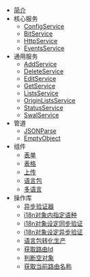 * [简介](/)
* 核心服务
    * [ConfigService](base/configService)
    * [BitService](base/bitService)
    * [HttpService](base/httpService)
    * [EventsService](base/eventsService)
* 通用服务
    * [AddService](common/addService)
    * [DeleteService](common/deleteService)
    * [EditService](common/editService)
    * [GetService](common/getService)
    * [ListsService](common/listsService)
    * [OriginListsService](common/originListsService)
    * [StatusService](common/statusService)
    * [SwalService](common/swalService)
* 管道
    * [JSONParse](pipe/jSONParse)
    * [EmptyObject](pipe/emptyObject)
* 组件
    * [表单](plugin/form)
    * [表格](plugin/table)
    * [上传](plugin/upload)
    * [语言包](plugin/language)
    * [多语言](plugin/i18n)
* 操作库
    * [异步验证器](operate/asyncValidator)
    * [i18n对象内指定语种](operate/i18nControlsValue)
    * [i18n对象设定同步验证](operate/i18nControlsValidate)
    * [i18n对象设定异步验证](operate/i18nControlsAsyncValidate)
    * [语言包转化生产](operate/factoryLocales)
    * [获取路由Id](operate/getId)
    * [判断空对象](operate/emptyObject)
    * [获取当前路由名称](operate/getRouteName)